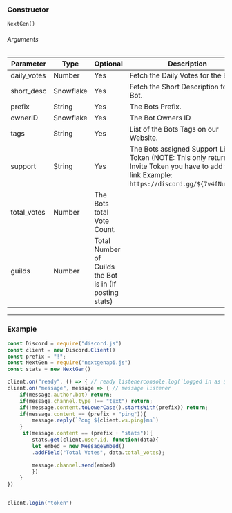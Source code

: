 ### Constructor

```
NextGen()
```

###### Arguments
Parameter | Type | Optional | Description
|--------------|----------|--------------|--------------|
daily_votes | Number | Yes | Fetch the Daily Votes for the Bot.
short_desc | Snowflake | Yes | Fetch the Short Description for the Bot.
prefix | String | Yes | The Bots Prefix.
ownerID | Snowflake | Yes | The Bot Owners ID
tags | String | Yes | List of the Bots Tags on our Website.
support | String | Yes | The Bots assigned Support Link Token (NOTE: This only returns the Invite Token you have to add the link Example: `https://discord.gg/${7v4fNuF5Bm}`)
total_votes | Number | The Bots total Vote Count.
guilds | Number | Total Number of Guilds the Bot is in (If posting stats)

---

### Example
```js
const Discord = require("discord.js")
const client = new Discord.Client()
const prefix = "!";
const NextGen = require("nextgenapi.js")
const stats = new NextGen()

client.on("ready", () => { // ready listenerconsole.log(`Logged in as ${client.user.tag}`)})
client.on("message", message => { // message listener
    if(message.author.bot) return;
    if(message.channel.type !== "text") return;
    if(!message.content.toLowerCase().startsWith(prefix)) return;
    if(message.content == (prefix + "ping")){
        message.reply(`Pong ${client.ws.ping}ms`)
    }
     if(message.content == (prefix + "stats")){
        stats.get(client.user.id, function(data){
        let embed = new MessageEmbed()
        .addField("Total Votes", data.total_votes);

        message.channel.send(embed)
        })
    }
})


client.login("token")
```
